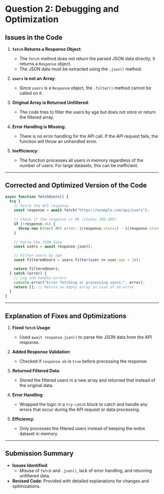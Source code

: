 # Question 2: Debugging and Optimization

## **Issues in the Code**

1. **`fetch` Returns a Response Object**: 
   - The `fetch` method does not return the parsed JSON data directly; it returns a `Response` object.
   - The JSON data must be extracted using the `.json()` method.

2. **`users` is not an Array**:
   - Since `users` is a `Response` object, the `.filter()` method cannot be called on it.

3. **Original Array is Returned Unfiltered**:
   - The code tries to filter the users by age but does not store or return the filtered array.

4. **Error Handling is Missing**:
   - There is no error handling for the API call. If the API request fails, the function will throw an unhandled error.

5. **Inefficiency**:
   - The function processes all users in memory regardless of the number of users. For large datasets, this can be inefficient.

---

## **Corrected and Optimized Version of the Code**

```javascript
async function fetchUsers() {
  try {
    // Fetch the API response
    const response = await fetch("https://example.com/api/users");
    
    // Check if the response is OK (status 200-299)
    if (!response.ok) {
      throw new Error(`API error: ${response.status} - ${response.statusText}`);
    }
    
    // Parse the JSON data
    const users = await response.json();

    // Filter users by age
    const filteredUsers = users.filter(user => user.age > 18);

    return filteredUsers;
  } catch (error) {
    // Log and handle errors
    console.error("Error fetching or processing users:", error);
    return []; // Return an empty array in case of an error
  }
}
```

---

## **Explanation of Fixes and Optimizations**

1. **Fixed `fetch` Usage**:
   - Used `await response.json()` to parse the JSON data from the API response.

2. **Added Response Validation**:
   - Checked if `response.ok` is `true` before processing the response.

3. **Returned Filtered Data**:
   - Stored the filtered users in a new array and returned that instead of the original data.

4. **Error Handling**:
   - Wrapped the logic in a `try-catch` block to catch and handle any errors that occur during the API request or data processing.

5. **Efficiency**:
   - Only processes the filtered users instead of keeping the entire dataset in memory.

---

## **Submission Summary**

- **Issues Identified**: 
  - Misuse of `fetch` and `.json()`, lack of error handling, and returning unfiltered data.
- **Revised Code**: Provided with detailed explanations for changes and optimizations.
